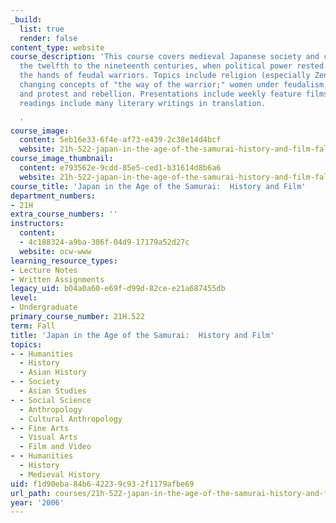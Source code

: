 ```yaml
---
_build:
  list: true
  render: false
content_type: website
course_description: 'This course covers medieval Japanese society and culture from
  the twelfth to the nineteenth centuries, when political power rested largely in
  the hands of feudal warriors. Topics include religion (especially Zen Buddhism);
  changing concepts of "the way of the warrior;" women under feudalism; popular culture;
  and protest and rebellion. Presentations include weekly feature films. Assigned
  readings include many literary writings in translation.

  '
course_image:
  content: 5eb16e33-6f4e-af73-e439-2c38e14d4bcf
  website: 21h-522-japan-in-the-age-of-the-samurai-history-and-film-fall-2006
course_image_thumbnail:
  content: e793562e-9cdd-85e5-ced1-b31614d8b6a6
  website: 21h-522-japan-in-the-age-of-the-samurai-history-and-film-fall-2006
course_title: 'Japan in the Age of the Samurai:  History and Film'
department_numbers:
- 21H
extra_course_numbers: ''
instructors:
  content:
  - 4c188324-a9ba-386f-04d9-17179a52d27c
  website: ocw-www
learning_resource_types:
- Lecture Notes
- Written Assignments
legacy_uid: b04a0a60-e69f-d99d-82ce-e21a687455db
level:
- Undergraduate
primary_course_number: 21H.522
term: Fall
title: 'Japan in the Age of the Samurai:  History and Film'
topics:
- - Humanities
  - History
  - Asian History
- - Society
  - Asian Studies
- - Social Science
  - Anthropology
  - Cultural Anthropology
- - Fine Arts
  - Visual Arts
  - Film and Video
- - Humanities
  - History
  - Medieval History
uid: f1d90eba-84b6-4223-9c93-2f1179afbe69
url_path: courses/21h-522-japan-in-the-age-of-the-samurai-history-and-film-fall-2006
year: '2006'
---
```

